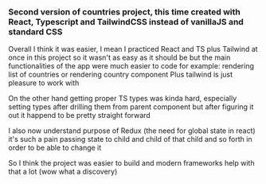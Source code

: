 ### Second version of countries project, this time created with React, Typescript and TailwindCSS instead of vanillaJS and standard CSS

Overall I think it was easier, I mean I practiced React and TS plus Tailwind at once in this project so it wasn't as easy as it should be but the main functionalities of the app were much easier to code for example:
rendering list of countries or rendering country component
Plus tailwind is just pleasure to work with

On the other hand getting proper TS types was kinda hard, especially setting types after drilling them from parent component but after figuring it out it happend to be pretty straight forward

I also now understand purpose of Redux (the need for global state in react) it's such a pain passing state to child and child of that child and so forth in order to be able to change it

So I think the project was easier to build and modern frameworks help with that a lot (wow what a discovery)